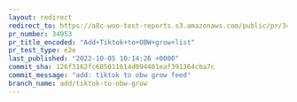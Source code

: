 ```yaml
---
layout: redirect
redirect_to: https://a8c-woo-test-reports.s3.amazonaws.com/public/pr/34953/e2e/index.html
pr_number: 34953
pr_title_encoded: "Add+Tiktok+to+OBW+grow+list"
pr_test_type: e2e
last_published: "2022-10-05 10:14:26 +0000"
commit_sha: 126f3162fc685011614d094401eaf391364cba7c
commit_message: "add: tiktok to obw grow feed"
branch_name: add/tiktok-to-obw-grow
---
```

